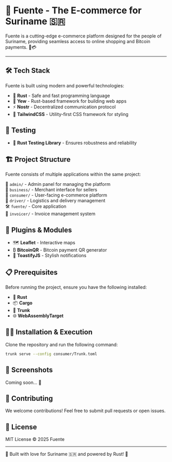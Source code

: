 # 🌊 Fuente - The E-commerce for Suriname 🇸🇷

Fuente is a cutting-edge e-commerce platform designed for the people of Suriname, providing seamless access to online shopping and Bitcoin payments. 🚀💳

---

## 🛠️ Tech Stack

Fuente is built using modern and powerful technologies:

- 🦀 **Rust** - Safe and fast programming language
- 🌿 **Yew** - Rust-based framework for building web apps
- ⚡ **Nostr** - Decentralized communication protocol
- 🎨 **TailwindCSS** - Utility-first CSS framework for styling

## 🔬 Testing

- 🧪 **Rust Testing Library** - Ensures robustness and reliability

## 🏗️ Project Structure

Fuente consists of multiple applications within the same project:

📂 `admin/` - Admin panel for managing the platform  
🏬 `business/` - Merchant interface for sellers  
🛒 `consumer/` - User-facing e-commerce platform  
🚚 `driver/` - Logistics and delivery management  
🛠️ `fuente/` - Core application  
📑 `invoicer/` - Invoice management system  

## 🔌 Plugins & Modules

- 🗺️ **Leaflet** - Interactive maps
- ₿ **BitcoinQR** - Bitcoin payment QR generator
- 🔔 **ToastifyJS** - Stylish notifications

## 📋 Prerequisites

Before running the project, ensure you have the following installed:

- 🦀 **Rust**
- 📦 **Cargo**
- 🚀 **Trunk**
- 🌐 **WebAssemblyTarget**

## 🏃‍♂️ Installation & Execution

Clone the repository and run the following command:

```sh
trunk serve --config consumer/Trunk.toml
```

## 📸 Screenshots

Coming soon... 🚧

## 🤝 Contributing

We welcome contributions! Feel free to submit pull requests or open issues.

## 📜 License

MIT License © 2025 Fuente

---

💙 Built with love for Suriname 🇸🇷 and powered by Rust! 🚀
